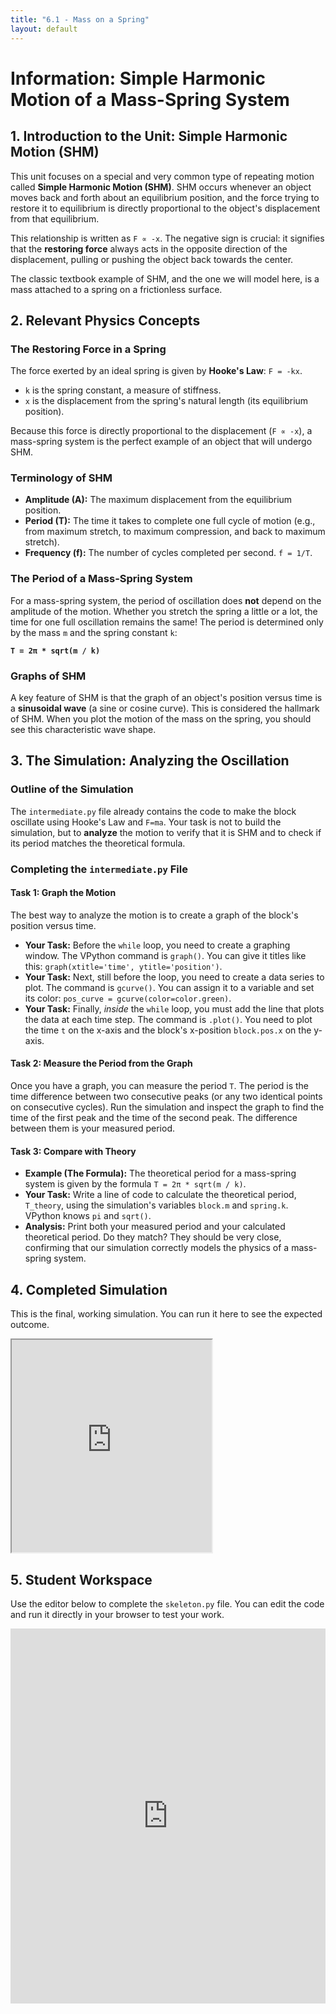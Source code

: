 ```yaml
---
title: "6.1 - Mass on a Spring"
layout: default
---
```

# Information: Simple Harmonic Motion of a Mass-Spring System

## 1. Introduction to the Unit: Simple Harmonic Motion (SHM)

This unit focuses on a special and very common type of repeating motion called **Simple Harmonic Motion (SHM)**. SHM occurs whenever an object moves back and forth about an equilibrium position, and the force trying to restore it to equilibrium is directly proportional to the object's displacement from that equilibrium.

This relationship is written as `F ∝ -x`. The negative sign is crucial: it signifies that the **restoring force** always acts in the opposite direction of the displacement, pulling or pushing the object back towards the center.

The classic textbook example of SHM, and the one we will model here, is a mass attached to a spring on a frictionless surface.

## 2. Relevant Physics Concepts

### The Restoring Force in a Spring

The force exerted by an ideal spring is given by **Hooke's Law**: `F = -kx`.
-   `k` is the spring constant, a measure of stiffness.
-   `x` is the displacement from the spring's natural length (its equilibrium position).

Because this force is directly proportional to the displacement (`F ∝ -x`), a mass-spring system is the perfect example of an object that will undergo SHM.

### Terminology of SHM

-   **Amplitude (A):** The maximum displacement from the equilibrium position.
-   **Period (T):** The time it takes to complete one full cycle of motion (e.g., from maximum stretch, to maximum compression, and back to maximum stretch).
-   **Frequency (f):** The number of cycles completed per second. `f = 1/T`.

### The Period of a Mass-Spring System

For a mass-spring system, the period of oscillation does **not** depend on the amplitude of the motion. Whether you stretch the spring a little or a lot, the time for one full oscillation remains the same! The period is determined only by the mass `m` and the spring constant `k`:

**`T = 2π * sqrt(m / k)`**

### Graphs of SHM

A key feature of SHM is that the graph of an object's position versus time is a **sinusoidal wave** (a sine or cosine curve). This is considered the hallmark of SHM. When you plot the motion of the mass on the spring, you should see this characteristic wave shape.

## 3. The Simulation: Analyzing the Oscillation

### Outline of the Simulation

The `intermediate.py` file already contains the code to make the block oscillate using Hooke's Law and `F=ma`. Your task is not to build the simulation, but to **analyze** the motion to verify that it is SHM and to check if its period matches the theoretical formula.

### Completing the `intermediate.py` File

#### **Task 1: Graph the Motion**

The best way to analyze the motion is to create a graph of the block's position versus time.

- **Your Task:** Before the `while` loop, you need to create a graphing window. The VPython command is `graph()`. You can give it titles like this: `graph(xtitle='time', ytitle='position')`.
- **Your Task:** Next, still before the loop, you need to create a data series to plot. The command is `gcurve()`. You can assign it to a variable and set its color: `pos_curve = gcurve(color=color.green)`.
- **Your Task:** Finally, *inside* the `while` loop, you must add the line that plots the data at each time step. The command is `.plot()`. You need to plot the time `t` on the x-axis and the block's x-position `block.pos.x` on the y-axis.

#### **Task 2: Measure the Period from the Graph**

Once you have a graph, you can measure the period `T`. The period is the time difference between two consecutive peaks (or any two identical points on consecutive cycles). Run the simulation and inspect the graph to find the time of the first peak and the time of the second peak. The difference between them is your measured period.

#### **Task 3: Compare with Theory**

- **Example (The Formula):** The theoretical period for a mass-spring system is given by the formula `T = 2π * sqrt(m / k)`.
- **Your Task:** Write a line of code to calculate the theoretical period, `T_theory`, using the simulation's variables `block.m` and `spring.k`. VPython knows `pi` and `sqrt()`.
- **Analysis:** Print both your measured period and your calculated theoretical period. Do they match? They should be very close, confirming that our simulation correctly models the physics of a mass-spring system.

## 4. Completed Simulation

This is the final, working simulation. You can run it here to see the expected outcome.

<iframe src="https://glowscript.org/#/user/cglenz/folder/APSimulations/program/6.1-complete.py" width="320" height="340"></iframe>

## 5. Student Workspace

Use the editor below to complete the `skeleton.py` file. You can edit the code and run it directly in your browser to test your work.

<iframe src="https://trinket.io/embed/glowscript/365551f9167c" width="100%" height="600" frameborder="0" marginwidth="0" marginheight="0" allowfullscreen></iframe>